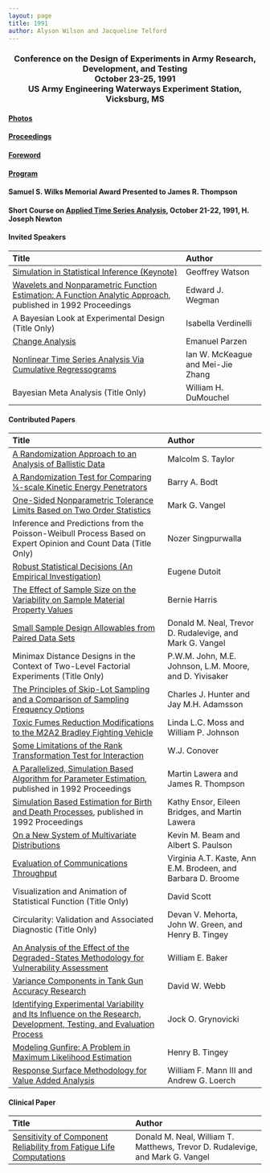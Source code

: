 ```yaml
---
layout: page
title: 1991
author: Alyson Wilson and Jacqueline Telford
---
```

<div align="center"><h3>Conference on the Design of Experiments in Army Research, Development, and Testing<br>
October 23-25, 1991<br>
US Army Engineering Waterways Experiment Station, Vicksburg, MS</h3></div>


#### [Photos](https://alysongwilson.github.io/ACAS/DOE5/1991.pdf)

#### [Proceedings](https://alysongwilson.github.io/ACAS/DOE5/DOE37.pdf#page=12)

#### [Foreword](https://alysongwilson.github.io/ACAS/DOE5/DOE37.pdf#page=8)

#### [Program](https://alysongwilson.github.io/ACAS/DOE5/DOE37.pdf#page=16)

#### Samuel S. Wilks Memorial Award Presented to James R. Thompson

#### Short Course on [Applied Time Series Analysis](https://alysongwilson.github.io/ACAS/DOE5/DOE37.pdf#page=318), October 21-22, 1991, H. Joseph Newton

#### Invited Speakers

| Title | Author |
| :--- | :--- |
| [Simulation in Statistical Inference (Keynote)](https://alysongwilson.github.io/ACAS/DOE5/DOE37.pdf#page=22) | Geoffrey Watson |
| [Wavelets and Nonparametric Function Estimation: A Function Analytic Approach](https://alysongwilson.github.io/ACAS/DOE5/DOE38.pdf#page=302), published in 1992 Proceedings | Edward J. Wegman |
| A Bayesian Look at Experimental Design (Title Only) | Isabella Verdinelli |
| [Change Analysis](https://alysongwilson.github.io/ACAS/DOE5/DOE37.pdf#page=246) | Emanuel Parzen |
| [Nonlinear Time Series Analysis Via Cumulative Regressograms](https://alysongwilson.github.io/ACAS/DOE5/DOE37.pdf#page=238) | Ian W. McKeague and Mei-Jie Zhang |
| Bayesian Meta Analysis (Title Only) | William H. DuMouchel |


#### Contributed Papers

| Title | Author |
| :--- | :--- |
| [A Randomization Approach to an Analysis of Ballistic Data](https://alysongwilson.github.io/ACAS/DOE5/DOE37.pdf#page=68) | Malcolm S. Taylor |
| [A Randomization Test for Comparing ¼-scale Kinetic Energy Penetrators](https://alysongwilson.github.io/ACAS/DOE5/DOE37.pdf#page=74) | Barry A. Bodt |
| [One-Sided Nonparametric Tolerance Limits Based on Two Order Statistics](https://alysongwilson.github.io/ACAS/DOE5/DOE37.pdf#page=92) | Mark G. Vangel |
| Inference and Predictions from the Poisson-Weibull Process Based on Expert Opinion and Count Data (Title Only) | Nozer Singpurwalla |
| [Robust Statistical Decisions (An Empirical Investigation)](https://alysongwilson.github.io/ACAS/DOE5/DOE37.pdf#page=116) | Eugene Dutoit |
| [The Effect of Sample Size on the Variability on Sample Material Property Values](https://alysongwilson.github.io/ACAS/DOE5/DOE37.pdf#page=122) | Bernie Harris |
| [Small Sample Design Allowables from Paired Data Sets](https://alysongwilson.github.io/ACAS/DOE5/DOE37.pdf#page=128) | Donald M. Neal, Trevor D. Rudalevige, and Mark G. Vangel |
| Minimax Distance Designs in the Context of Two-Level Factorial Experiments (Title Only) | P.W.M. John, M.E. Johnson, L.M. Moore, and D. Yivisaker |
| [The Principles of Skip-Lot Sampling and a Comparison of Sampling Frequency Options](https://alysongwilson.github.io/ACAS/DOE5/DOE37.pdf#page=152) | Charles J. Hunter and Jay M.H. Adamsson |
| [Toxic Fumes Reduction Modifications to the M2A2 Bradley Fighting Vehicle](https://alysongwilson.github.io/ACAS/DOE5/DOE37.pdf#page=186) | Linda L.C. Moss and William P. Johnson |
| [Some Limitations of the Rank Transformation Test for Interaction](https://alysongwilson.github.io/ACAS/DOE5/DOE37.pdf#page=198) | W.J. Conover |
| [A Parallelized, Simulation Based Algorithm for Parameter Estimation](https://alysongwilson.github.io/ACAS/DOE5/DOE38.pdf#page=330), published in 1992 Proceedings | Martin Lawera and James R. Thompson |
| [Simulation Based Estimation for Birth and Death Processes](https://alysongwilson.github.io/ACAS/DOE5/DOE38.pdf#page=351), published in 1992 Proceedings | Kathy Ensor, Eileen Bridges, and Martin Lawera |
| [On a New System of Multivariate Distributions](https://alysongwilson.github.io/ACAS/DOE5/DOE37.pdf#page=202) | Kevin M. Beam and Albert S. Paulson |
| [Evaluation of Communications Throughput](https://alysongwilson.github.io/ACAS/DOE5/DOE37.pdf#page=222) | Virginia A.T. Kaste, Ann E.M. Brodeen, and Barbara D. Broome |
| Visualization and Animation of Statistical Function (Title Only) | David Scott |
| Circularity: Validation and Associated Diagnostic (Title Only) | Devan V. Mehorta, John W. Green, and Henry B. Tingey |
| [An Analysis of the Effect of the Degraded-States Methodology for Vulnerability Assessment](https://alysongwilson.github.io/ACAS/DOE5/DOE37.pdf#page=254) | William E. Baker |
| [Variance Components in Tank Gun Accuracy Research](https://alysongwilson.github.io/ACAS/DOE5/DOE37.pdf#page=266) | David W. Webb |
| [Identifying Experimental Variability and Its Influence on the Research, Development, Testing, and Evaluation Process](https://alysongwilson.github.io/ACAS/DOE5/DOE37.pdf#page=274) | Jock O. Grynovicki |
| [Modeling Gunfire: A Problem in Maximum Likelihood Estimation](https://alysongwilson.github.io/ACAS/DOE5/DOE37.pdf#page=290) | Henry B. Tingey |
| [Response Surface Methodology for Value Added Analysis](https://alysongwilson.github.io/ACAS/DOE5/DOE37.pdf#page=306) | William F. Mann III and Andrew G. Loerch |


#### Clinical Paper

| Title | Author |
| :--- | :--- |
| [Sensitivity of Component Reliability from Fatigue Life Computations](https://alysongwilson.github.io/ACAS/DOE5/DOE37.pdf#page=48) | Donald M. Neal, William T. Matthews, Trevor D. Rudalevige, and Mark G. Vangel |
